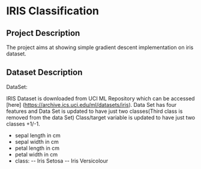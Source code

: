 # IRIS Classification


## Project Description
The project aims at showing simple gradient descent implementation on iris dataset. 

## Dataset Description

DataSet:

IRIS Dataset is downloaded from UCI ML Repository which can be accessed [here] (https://archive.ics.uci.edu/ml/datasets/iris). Data Set has four features and Data Set is updated to have just two classes(Third class is removed from the data Set)
Class/target variable is updated to have just two classes +1/-1. 

- sepal length in cm 
- sepal width in cm 
- petal length in cm 
- petal width in cm 
- class: 
-- Iris Setosa 
-- Iris Versicolour 




